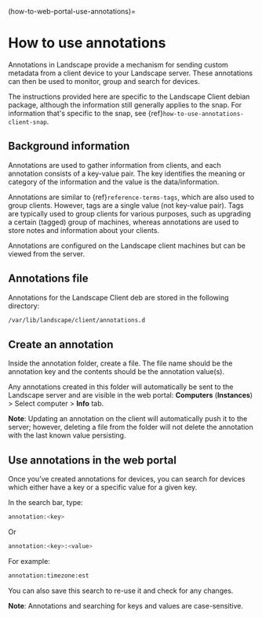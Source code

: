 (how-to-web-portal-use-annotations)=
# How to use annotations

Annotations in Landscape provide a mechanism for sending custom metadata from a client device to your Landscape server. These annotations can then be used to monitor, group and search for devices.

The instructions provided here are specific to the Landscape Client debian package, although the information still generally applies to the snap. For information that's specific to the snap, see {ref}`how-to-use-annotations-client-snap`.

## Background information

Annotations are used to gather information from clients, and each annotation consists of a key-value pair. The key identifies the meaning or category of the information and the value is the data/information.

Annotations are similar to {ref}`reference-terms-tags`, which are also used to group clients. However, tags are a single value (not key-value pair). Tags are typically used to group clients for various purposes, such as upgrading a certain (tagged) group of machines, whereas annotations are used to store notes and information about your clients.

Annotations are configured on the Landscape client machines but can be viewed from the server.

## Annotations file

Annotations for the Landscape Client deb are stored in the following directory:

```bash
/var/lib/landscape/client/annotations.d
```

## Create an annotation

Inside the annotation folder, create a file. The file name should be the annotation key and the contents should be the annotation value(s).

Any annotations created in this folder will automatically be sent to the Landscape server and are visible in the web portal: **Computers** (**Instances**) > Select computer > **Info** tab.

**Note**: Updating an annotation on the client will automatically push it to the server; however, deleting a file from the folder will not delete the annotation with the last known value persisting.

## Use annotations in the web portal

Once you’ve created annotations for devices, you can search for devices which either have a key or a specific value for a given key.

In the search bar, type:

```bash
annotation:<key>
```

Or

```bash
annotation:<key>:<value>
```

For example:

```bash
annotation:timezone:est
```

You can also save this search to re-use it and check for any changes.

**Note**: Annotations and searching for keys and values are case-sensitive.

